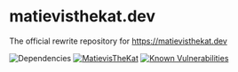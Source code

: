# matievisthekat.dev
The official rewrite repository for https://matievisthekat.dev

![Dependencies](https://david-dm.org/MatievisTheKat/matievisthekat.dev.svg) [![MatievisTheKat](https://circleci.com/gh/MatievisTheKat/matievisthekat.dev.svg?style=shield)](https://circleci.com/gh/MatievisTheKat/matievisthekat.dev) [![Known Vulnerabilities](https://snyk.io/test/github/MatievisTheKat/matievisthekat.dev/badge.svg)](https://snyk.io/test/github/MatievisTheKat/matievisthekat.dev)
